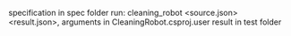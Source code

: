 specification in spec folder
run: cleaning_robot <source.json> <result.json>, arguments in CleaningRobot.csproj.user
result in test folder
